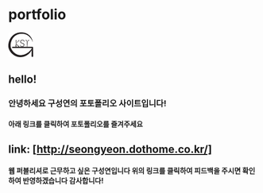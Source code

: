 # portfolio
<img src="./images/my-logo.svg" width="50px" height="50px"></img>

## hello!
### 안녕하세요 구성연의 포토폴리오 사이트입니다!
#### 아래 링크를 클릭하여 포토폴리오를 즐겨주세요
link: [http://seongyeon.dothome.co.kr/]
---
#### 웹 퍼블리셔로 근무하고 싶은 구성연입니다 위의 링크를 클릭하여 피드백을 주시면 확인하여 반영하겠습니다 감사합니다!